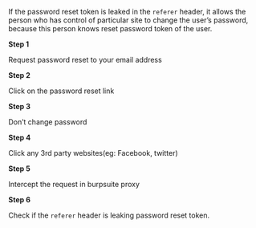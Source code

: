 If the password reset token is leaked in the `referer` header, it allows the person who has control of particular site to change the user’s password, because this person knows reset password token of the user.

************Step 1************

Request password reset to your email address

************Step 2************

Click on the password reset link

************Step 3************

Don’t change password

************Step 4************

Click any 3rd party websites(eg: Facebook, twitter)

************Step 5************

Intercept the request in burpsuite proxy

************Step 6************

Check if the `referer` header is leaking password reset token.
